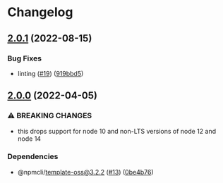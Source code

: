 # Changelog

## [2.0.1](https://github.com/npm/move-file/compare/v2.0.0...v2.0.1) (2022-08-15)


### Bug Fixes

* linting ([#19](https://github.com/npm/move-file/issues/19)) ([919bbd5](https://github.com/npm/move-file/commit/919bbd5bc1691c6731af0892d2be8d489fa4b528))

## [2.0.0](https://github.com/npm/move-file/compare/v1.1.2...v2.0.0) (2022-04-05)


### ⚠ BREAKING CHANGES

* this drops support for node 10 and non-LTS versions of node 12 and node 14

### Dependencies

* @npmcli/template-oss@3.2.2 ([#13](https://github.com/npm/move-file/issues/13)) ([0be4b76](https://github.com/npm/move-file/commit/0be4b76290efe056627d4831ac2a929241b974b8))
